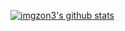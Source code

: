 [![imgzon3's github stats](https://github-readme-stats.vercel.app/api?username=imgzon3)](https://github.com/anuraghazra/github-readme-stats)



<!---
추후에
내 기술 스택
뭘 지향하는지
블로그, 이력서 주소
메인 프로젝트도 작성하면 좋을듯

물론 경력이 생기면
--->

